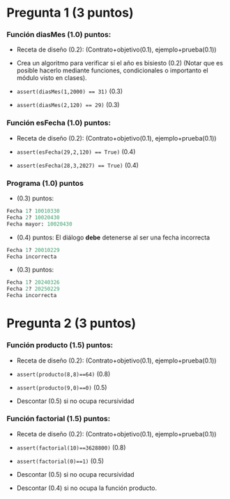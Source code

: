 
# Pregunta 1 (3 puntos)

### Función diasMes (1.0) puntos: 

- Receta de diseño $(0.2)$: (Contrato+objetivo$(0.1)$, ejemplo+prueba$(0.1)$)

- Crea un algoritmo para verificar si el año es bisiesto $(0.2)$ (Notar que es posible hacerlo mediante funciones, condicionales o importanto el módulo visto en clases). 

- `assert(diasMes(1,2000) == 31)` $(0.3)$ 

- `assert(diasMes(2,120) == 29)` $(0.3)$


###  Función esFecha (1.0) puntos: 

- Receta de diseño $(0.2)$: (Contrato+objetivo$(0.1)$, ejemplo+prueba$(0.1)$)

- `assert(esFecha(29,2,120) == True)` $(0.4)$ 

- `assert(esFecha(28,3,2027) == True)` $(0.4)$ 

### Programa (1.0) puntos

- $(0.3)$ puntos:
```python 
Fecha 1? 10010330
Fecha 2? 10020430
Fecha mayor: 10020430 
```

- $(0.4)$ puntos: El diálogo **debe** detenerse al ser una fecha incorrecta 

```python 
Fecha 1? 20010229
Fecha incorrecta 
```

- $(0.3)$ puntos: 

```python 
Fecha 1? 20240326
Fecha 2? 20250229
Fecha incorrecta 
```

# Pregunta 2 (3 puntos)

### Función producto (1.5) puntos: 

- Receta de diseño $(0.2)$: (Contrato+objetivo$(0.1)$, ejemplo+prueba$(0.1)$)

- `assert(producto(8,8)==64)` $(0.8)$ 

- `assert(producto(9,0)==0)` $(0.5)$

- Descontar $(0.5)$ si no ocupa recursividad

### Función factorial (1.5) puntos: 

- Receta de diseño $(0.2)$: (Contrato+objetivo$(0.1)$, ejemplo+prueba$(0.1)$)

- `assert(factorial(10)==3628800)` $(0.8)$

- `assert(factorial(0)==1)` $(0.5)$ 

- Descontar $(0.5)$ si no ocupa recursividad 

- Descontar $(0.4)$ si no ocupa la función producto. 